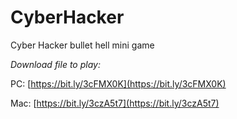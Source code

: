 # CyberHacker
Cyber Hacker bullet hell mini game

*Download file to play:*

PC: [https://bit.ly/3cFMX0K](https://bit.ly/3cFMX0K)

Mac: [https://bit.ly/3czA5t7](https://bit.ly/3czA5t7)
